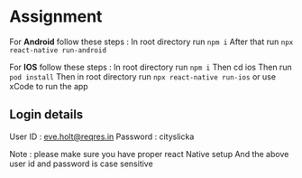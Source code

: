 # **Assignment**

For **Android** follow these steps : 
In root directory run ```npm i```
After that run ```npx react-native run-android``` 

For **IOS** follow these steps : 
In root directory run ```npm i```
Then cd ios 
Then run ```pod install``` 
Then in root directory run ```npx react-native run-ios``` or use xCode to run the app 


## Login details 
User ID : eve.holt@reqres.in
Password : cityslicka

Note : please make sure you have proper react Native setup 
And the above user id and password is case sensitive
